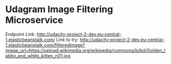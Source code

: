 # Udagram Image Filtering Microservice 
Endpoint Link: http://udacity-project-2-dev.eu-central-1.elasticbeanstalk.com/
Link to try: http://udacity-project-2-dev.eu-central-1.elasticbeanstalk.com/filteredimage?image_url=https://upload.wikimedia.org/wikipedia/commons/b/bd/Golden_tabby_and_white_kitten_n01.jpg

